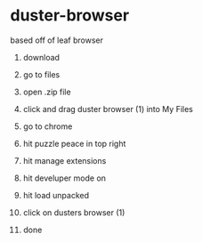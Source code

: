 # duster-browser
based off of leaf browser

1. download
2. go to files
3. open .zip file
4. click and drag duster browser (1) into My Files

5. go to chrome
6. hit puzzle peace in top right
7. hit manage extensions 
8. hit develuper mode on
9. hit load unpacked
10. click on dusters browser (1)
11. done

